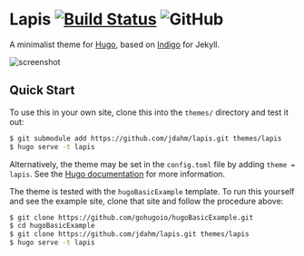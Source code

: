# Lapis [![Build Status](https://travis-ci.org/jdahm/azure.svg?branch=master)](https://travis-ci.org/jdahm/azure) ![GitHub](https://img.shields.io/github/license/mashape/apistatus.svg)

A minimalist theme for [Hugo](https://gohugo.io), based on
[Indigo](https://github.com/sergiokopplin/indigo) for Jekyll.

![screenshot](https://github.com/jdahm/lapis/blob/master/images/screenshot.png)

## Quick Start

To use this in your own site, clone this into the `themes/` directory and test it out:

``` bash
$ git submodule add https://github.com/jdahm/lapis.git themes/lapis
$ hugo serve -t lapis
```

Alternatively, the theme may be set in the `config.toml` file by adding `theme = lapis`. See the [Hugo documentation](https://gohugo.io/themes/) for more information.

The theme is tested with the `hugoBasicExample` template. To run this yourself and see the example site, clone that site and follow the procedure above:

```bash
$ git clone https://github.com/gohugoio/hugoBasicExample.git
$ cd hugoBasicExample
$ git clone https://github.com/jdahm/lapis.git themes/lapis
$ hugo serve -t lapis
```
